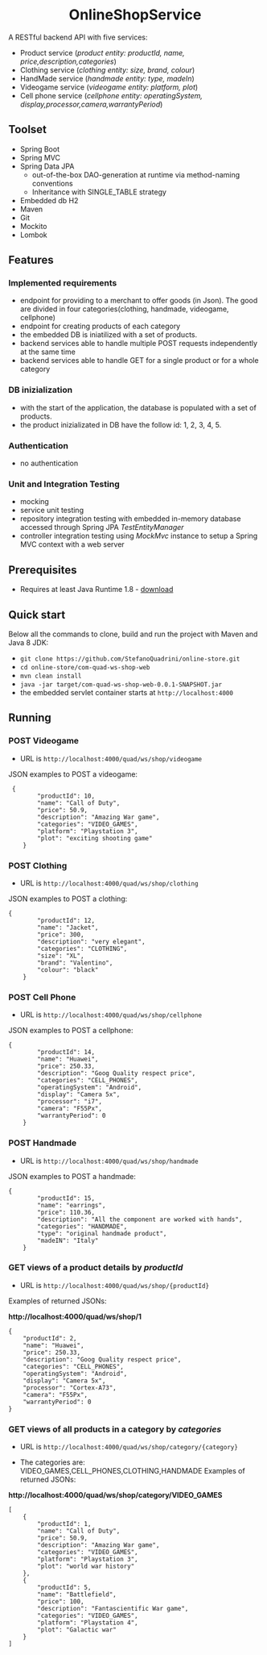 <h1 align="center">
    OnlineShopService
</h1>

A RESTful backend API with five services:
- Product service (*product entity: productId, name, price,description,categories*)
- Clothing service (*clothing entity: size, brand, colour*)
- HandMade service (*handmade entity: type, madeIn*)
- Videogame service (*videogame entity: platform, plot*)
- Cell phone service (*cellphone entity: operatingSystem, display,processor,camera,warrantyPeriod*)



## Toolset
- Spring Boot
- Spring MVC
- Spring Data JPA
  * out-of-the-box DAO-generation at runtime via method-naming conventions
  * Inheritance with SINGLE_TABLE strategy
- Embedded db H2
- Maven
- Git
- Mockito
- Lombok
## Features
### Implemented requirements
- endpoint for providing to a merchant to offer goods (in Json). The good are divided in four categories(clothing, handmade, videogame, cellphone) 
- endpoint for creating products of each category
- the embedded DB is iniatilized with a set of products.
 - backend services able to handle multiple POST requests independently at the same time
 - backend services able to handle GET for a single product or for a whole category

### DB inizialization
- with the start of the application, the database is populated with a set of products.
- the product inizializated in DB have the follow id: 1, 2, 3, 4, 5.
   
### Authentication
- no authentication



### Unit and Integration Testing
- mocking
- service unit testing
- repository integration testing with embedded in-memory database accessed through Spring JPA *TestEntityManager*
- controller integration testing using *MockMvc* instance to setup a Spring MVC context with a web server

## Prerequisites
- Requires at least Java Runtime 1.8 - [download](http://www.oracle.com/technetwork/java/javase/downloads/jre8-downloads-2133155.html)

## Quick start
Below all the commands to clone, build and run the project with Maven and Java 8 JDK:
- `git clone https://github.com/StefanoQuadrini/online-store.git`
- `cd online-store/com-quad-ws-shop-web`
- `mvn clean install`
- `java -jar target/com-quad-ws-shop-web-0.0.1-SNAPSHOT.jar`
- the embedded servlet container starts at `http://localhost:4000`

## Running
### POST Videogame 
- URL is `http://localhost:4000/quad/ws/shop/videogame`

JSON examples to POST a videogame:
````
 {
        "productId": 10,
        "name": "Call of Duty",
        "price": 50.9,
        "description": "Amazing War game",
        "categories": "VIDEO_GAMES",
        "platform": "Playstation 3",
        "plot": "exciting shooting game"
    }
````

### POST Clothing 
- URL is `http://localhost:4000/quad/ws/shop/clothing`

JSON examples to POST a clothing:
````
{
        "productId": 12,
        "name": "Jacket",
        "price": 300,
        "description": "very elegant",
        "categories": "CLOTHING",
        "size": "XL",
        "brand": "Valentino",
        "colour": "black"
    }
````

### POST Cell Phone 
- URL is `http://localhost:4000/quad/ws/shop/cellphone`

JSON examples to POST a cellphone:
````
{
        "productId": 14,
        "name": "Huawei",
        "price": 250.33,
        "description": "Goog Quality respect price",
        "categories": "CELL_PHONES",
        "operatingSystem": "Android",
        "display": "Camera 5x",
        "processor": "i7",
        "camera": "F55Px",
        "warrantyPeriod": 0
    }
````

### POST Handmade 
- URL is `http://localhost:4000/quad/ws/shop/handmade`

JSON examples to POST a handmade:
````
{
        "productId": 15,
        "name": "earrings",
        "price": 110.36,
        "description": "All the component are worked with hands",
        "categories": "HANDMADE",
        "type": "original handmade product",
        "madeIN": "Italy"
    }
````


### GET  views of a product details  by *productId*

- URL is `http://localhost:4000/quad/ws/shop/{productId}`

Examples of returned JSONs:

**http://localhost:4000/quad/ws/shop/1**
````
{
    "productId": 2,
    "name": "Huawei",
    "price": 250.33,
    "description": "Goog Quality respect price",
    "categories": "CELL_PHONES",
    "operatingSystem": "Android",
    "display": "Camera 5x",
    "processor": "Cortex-A73",
    "camera": "F55Px",
    "warrantyPeriod": 0
}
````
### GET  views of all products in a category by *categories*

- URL is `http://localhost:4000/quad/ws/shop/category/{category}`

- The categories are:  VIDEO_GAMES,CELL_PHONES,CLOTHING,HANDMADE
Examples of returned JSONs:

**http://localhost:4000/quad/ws/shop/category/VIDEO_GAMES**
````
[
    {
        "productId": 1,
        "name": "Call of Duty",
        "price": 50.9,
        "description": "Amazing War game",
        "categories": "VIDEO_GAMES",
        "platform": "Playstation 3",
        "plot": "world war history"
    },
    {
        "productId": 5,
        "name": "Battlefield",
        "price": 100,
        "description": "Fantascientific War game",
        "categories": "VIDEO_GAMES",
        "platform": "Playstation 4",
        "plot": "Galactic war"
    }
]
````

